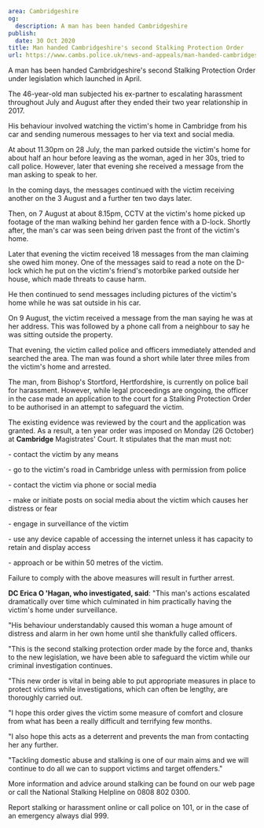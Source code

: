 ```yaml
area: Cambridgeshire
og:
  description: A man has been handed Cambridgeshire
publish:
  date: 30 Oct 2020
title: Man handed Cambridgeshire's second Stalking Protection Order
url: https://www.cambs.police.uk/news-and-appeals/man-handed-cambridgeshires-second-stalking-protection-order
```

A man has been handed Cambridgeshire's second Stalking Protection Order under legislation which launched in April.

The 46-year-old man subjected his ex-partner to escalating harassment throughout July and August after they ended their two year relationship in 2017.

His behaviour involved watching the victim's home in Cambridge from his car and sending numerous messages to her via text and social media.

At about 11.30pm on 28 July, the man parked outside the victim's home for about half an hour before leaving as the woman, aged in her 30s, tried to call police. However, later that evening she received a message from the man asking to speak to her.

In the coming days, the messages continued with the victim receiving another on the 3 August and a further ten two days later.

Then, on 7 August at about 8.15pm, CCTV at the victim's home picked up footage of the man walking behind her garden fence with a D-lock. Shortly after, the man's car was seen being driven past the front of the victim's home.

Later that evening the victim received 18 messages from the man claiming she owed him money. One of the messages said to read a note on the D-lock which he put on the victim's friend's motorbike parked outside her house, which made threats to cause harm.

He then continued to send messages including pictures of the victim's home while he was sat outside in his car.

On 9 August, the victim received a message from the man saying he was at her address. This was followed by a phone call from a neighbour to say he was sitting outside the property.

That evening, the victim called police and officers immediately attended and searched the area. The man was found a short while later three miles from the victim's home and arrested.

The man, from Bishop's Stortford, Hertfordshire, is currently on police bail for harassment. However, while legal proceedings are ongoing, the officer in the case made an application to the court for a Stalking Protection Order to be authorised in an attempt to safeguard the victim.

The existing evidence was reviewed by the court and the application was granted. As a result, a ten year order was imposed on Monday (26 October) at **Cambridge** Magistrates' Court. It stipulates that the man must not:

\- contact the victim by any means

\- go to the victim's road in Cambridge unless with permission from police

\- contact the victim via phone or social media

\- make or initiate posts on social media about the victim which causes her distress or fear

\- engage in surveillance of the victim

\- use any device capable of accessing the internet unless it has capacity to retain and display access

\- approach or be within 50 metres of the victim.

Failure to comply with the above measures will result in further arrest.

**DC Erica O 'Hagan, who investigated, said**: "This man's actions escalated dramatically over time which culminated in him practically having the victim's home under surveillance.

"His behaviour understandably caused this woman a huge amount of distress and alarm in her own home until she thankfully called officers.

"This is the second stalking protection order made by the force and, thanks to the new legislation, we have been able to safeguard the victim while our criminal investigation continues.

"This new order is vital in being able to put appropriate measures in place to protect victims while investigations, which can often be lengthy, are thoroughly carried out.

"I hope this order gives the victim some measure of comfort and closure from what has been a really difficult and terrifying few months.

"I also hope this acts as a deterrent and prevents the man from contacting her any further.

"Tackling domestic abuse and stalking is one of our main aims and we will continue to do all we can to support victims and target offenders."

More information and advice around stalking can be found on our web page or call the National Stalking Helpline on 0808 802 0300.

Report stalking or harassment online or call police on 101, or in the case of an emergency always dial 999.
